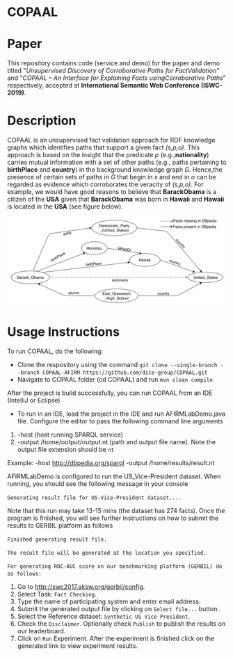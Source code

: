 # COPAAL
# Paper
This repository contains code (service and demo) for the paper and demo titled "*Unsupervised Discovery of Corroborative Paths for FactValidation*" and "*COPAAL – An Interface for Explaining Facts usingCorroborative Paths*" respectively, accepted at **International Semantic Web Conference (ISWC-2019)**.

# Description
COPAAL is an unsupervised fact validation approach for RDF knowledge graphs which identifies paths that support a given fact *(s,p,o)*. This approach is based on the insight that the predicate *p* (e.g.,**nationality**) carries mutual information with a set of other paths (e.g., paths pertaining to **birthPlace** and **country**) in the background knowledge graph *G*. Hence,the presence of certain sets of paths in *G* that begin in *s* and end in *o* can be regarded as evidence which corroborates the veracity of *(s,p,o)*. For example, we would have good reasons to believe that **BarackObama** is a citizen of the **USA** given that **BarackObama** was born in **Hawaii** and **Hawaii** is located in the **USA** (see figure below).

![A subgraph of DBpedia version 10-2016.](https://github.com/dice-group/COPAAL/blob/master/service/src/main/resources/Running_Example_DBpedia.png)

# Usage Instructions
To run COPAAL, do the following:
- Clone the respository using the command `git clone --single-branch --branch COPAAL-AFIRM https://github.com/dice-group/COPAAL.git`
- Navigate to COPAAL folder (cd COPAAL) and run `mvn clean compile`

After the project is build successfully, you can run COPAAL from an IDE (IntelliJ or Eclipse)
- To run in an IDE, load the project in the IDE and run AFIRMLabDemo.java file. Configure the editor to pass the following command line arguments
1. -host (host running SPARQL service)
2. -output /home/output/output.nt (path and output file name). Note the output file extension should be `nt`

Example: -host http://dbpedia.org/sparql -output /home/results/result.nt

AFIRMLabDemo is configured to run the US_Vice-President dataset. When running, you should see the following message in your console

``Generating result file for US-Vice-President dataset....``

Note that this run may take 13-15 mins (the dataset has 274 facts). Once the program is finished, you will see further instructions on how to submit the results to GERBIL platform as follows

``Finished generating result file.``

``The result file will be generated at the location you specified.``

``For generating ROC-AUC score on our benchmarking platform (GERBIL) do as follows:``
1. Go to http://swc2017.aksw.org/gerbil/config.
2. Select Task: ``Fact Checking``.
3. Type the name of participating system and enter email address.
4. Submit the generated output file by clicking on ``Select file...`` button.
5. Select the Reference dataset: ``Synthetic US Vice President``.
6. Check the ``Disclaimer``. Optionally check ``Publish`` to publish the results on our leaderboard.
7. Click on ``Run`` Experiment. After the experiment is finished click on the generated link to view experiment results.
